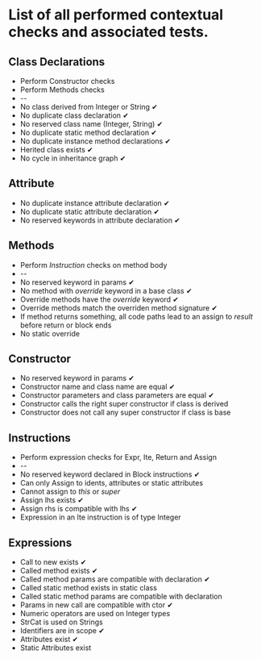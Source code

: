 # List of all performed contextual checks and associated tests.

## Class Declarations

* Perform Constructor checks
* Perform Methods checks
* --
* No class derived from Integer or String ✔
* No duplicate class declaration ✔
* No reserved class name (Integer, String) ✔
* No duplicate static method declaration ✔
* No duplicate instance method declarations ✔
* Herited class exists ✔
* No cycle in inheritance graph ✔

## Attribute

* No duplicate instance attribute declaration ✔
* No duplicate static attribute declaration ✔
* No reserved keywords in attribute declaration ✔

## Methods

* Perform *Instruction* checks on method body
* --
* No reserved keyword in params ✔
* No method with *override* keyword in a base class ✔
* Override methods have the *override* keyword ✔
* Override methods match the overriden method signature ✔
* If method returns something, all code paths lead to an assign to *result* before return or block ends
* No static override

## Constructor

* No reserved keyword in params ✔
* Constructor name and class name are equal ✔
* Constructor parameters and class parameters are equal ✔
* Constructor calls the right super constructor if class is derived
* Constructor does not call any super constructor if class is base

## Instructions

* Perform expression checks for Expr, Ite, Return and Assign
* --
* No reserved keyword declared in Block instructions ✔
* Can only Assign to idents, attributes or static attributes
* Cannot assign to *this* or *super*
* Assign lhs exists ✔
* Assign rhs is compatible with lhs ✔
* Expression in an Ite instruction is of type Integer

## Expressions

* Call to new exists ✔
* Called method exists ✔
* Called method params are compatible with declaration ✔
* Called static method exists in static class
* Called static method params are compatible with declaration
* Params in new call are compatible with ctor ✔
* Numeric operators are used on Integer types
* StrCat is used on Strings
* Identifiers are in scope ✔
* Attributes exist ✔
* Static Attributes exist
